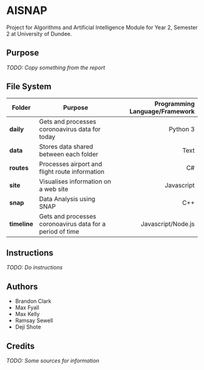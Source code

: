 # AISNAP
Project for Algorithms and Artificial Intelligence Module for Year 2, Semester 2 at University of Dundee.

## Purpose
*TODO: Copy something from the report*

## File System
| Folder        | Purpose           | Programming Language/Framework  |
| ------------- | ------------- | -----:|
| **daily** | Gets and processes coronoavirus data for today | Python 3 |
| **data** | Stores data shared between each folder | Text |
| **routes** | Processes airport and flight route information | C# |
| **site** | Visualises information on a web site | Javascript |
| **snap** | Data Analysis using SNAP | C++ |
| **timeline** | Gets and processes coronoavirus data for a period of time | Javascript/Node.js |

## Instructions
*TODO: Do instructions*

## Authors
* Brandon Clark
* Max Fyall
* Max Kelly
* Ramsay Sewell
* Deji Shote

## Credits
*TODO: Some sources for information*
